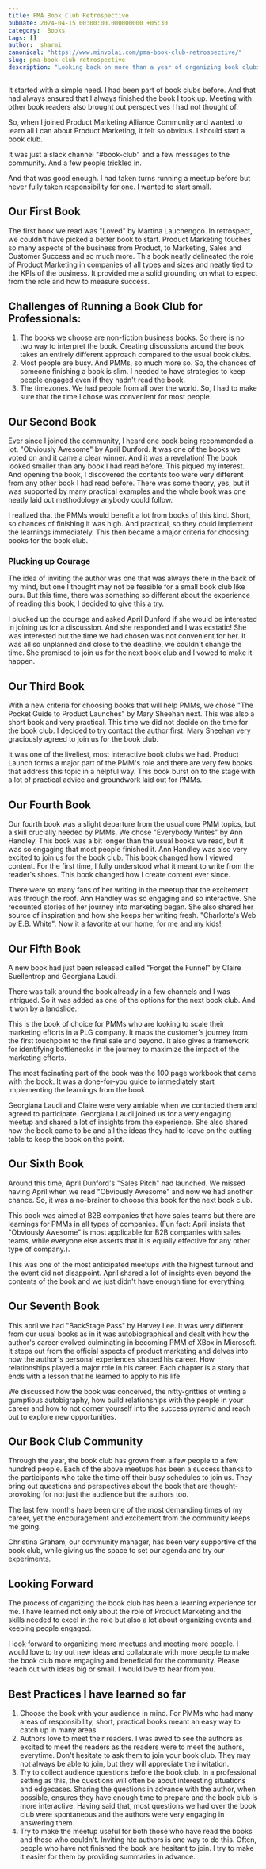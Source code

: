 ```yaml
---
title: PMA Book Club Retrospective
pubDate: 2024-04-15 00:00:00.000000000 +05:30
category:  Books
tags: []
author:  sharmi
canonical: "https://www.minvolai.com/pma-book-club-retrospective/"
slug: pma-book-club-retrospective
description: "Looking back on more than a year of organizing book clubs for Product Managers."
---
```


It started with a simple need. I had been part of book clubs before. And that had always ensured that I always finished the book I took up. Meeting with other book readers also brought out perspectives I had not thought of.

So, when I joined Product Marketing Alliance Community and wanted to learn all I can about Product Marketing, it felt so obvious. I should start a book club.

It was just a slack channel "#book-club" and a few messages to the community. And a few people trickled in. 

And that was good enough. I had taken turns running a meetup before but never fully taken responsibility for one. I wanted to start small. 

## Our First Book
The first book we read was "Loved" by Martina Lauchengco. In retrospect, we couldn't have picked a better book to start. Product Marketing touches so many aspects of the business from Product, to Marketing, Sales and Customer Success and so much more. This book neatly delineated the role of Product Marketing in companies of all types and sizes and neatly tied to the KPIs of the business. It provided me a solid grounding on what to expect from the role and how to measure success.

## Challenges of Running a Book Club for Professionals:
1. The books we choose are non-fiction business books. So there is no two way to interpret the book. Creating discussions around the book takes an entirely different approach compared to the usual book clubs.
2. Most people are busy. And PMMs, so much more so. So, the chances of someone finishing a book is slim. I needed to have strategies to keep people engaged even if they hadn't read the book.
3. The timezones. We had people from all over the world. So, I had to make sure that the time I chose was convenient for most people.

## Our Second Book
Ever since I joined the community, I heard one book being recommended a lot. "Obviously Awesome" by April Dunford. It was one of the books we voted on and it came a clear winner. And it was a revelation! The book looked smaller than any book I had read before. This piqued my interest. And opening the book, I discovered the contents too were very different from any other book I had read before. There was some theory, yes, but it was supported by many practical examples and the whole book was one neatly laid out methodology anybody could follow. 

I realized that the PMMs would benefit a lot from books of this kind. Short, so chances of finishing it was high. And practical, so they could implement the learnings immediately. This then became a major criteria for choosing books for the book club.

### Plucking up Courage
The idea of inviting the author was one that was always there in the back of my mind, but one I thought may not be feasible for a small book club like ours. But this time, there was something so different about the experience of reading this book, I decided to give this a try. 

I plucked up the courage and asked April Dunford if she would be interested in joining us for a discussion. And she responded and I was ecstatic! She was interested but the time we had chosen was not convenient for her. It was all so unplanned and close to the deadline, we couldn't change the time. She promised to join us for the next book club and I vowed to make it happen.

## Our Third Book
With a new criteria for choosing books that will help PMMs, we chose "The Pocket Guide to Product Launches" by Mary Sheehan next. This was also a short book and very practical. This time we did not decide on the time for the book club. I decided to try contact the author first. Mary Sheehan very graciously agreed to join us for the book club.

It was one of the liveliest, most interactive book clubs we had. Product Launch forms a major part of the PMM's role and there are very few books that address this topic in a helpful way. This book burst on to the stage with a lot of practical advice and groundwork laid out for PMMs.

## Our Fourth Book
Our fourth book was a slight departure from the usual core PMM topics, but a skill crucially needed by PMMs. We chose "Everybody Writes" by Ann Handley. This book was a bit longer than the usual books we read, but it was so engaging that most people finished it. Ann Handley was also very excited to join us for the book club. This book changed how I viewed content. For the first time, I fully understood what it meant to write from the reader's shoes. This book changed how I create content ever since. 

There were so many fans of her writing in the meetup that the excitement was through the roof. Ann Handley was so engaging and so interactive. She recounted stories of her journey into marketing began. She also shared her source of inspiration and how she keeps her writing fresh. "Charlotte's Web by E.B. White". Now it a favorite at our home, for me and my kids!

## Our Fifth Book
A new book had just been released called "Forget the Funnel" by Claire Suellentrop and Georgiana Laudi. 

There was talk around the book already in a few channels and I was intrigued. So it was added as one of the options for the next book club. And it won by a landslide. 

This is the book of choice for PMMs who are looking to scale their marketing efforts in a PLG company. It maps the customer's journey from the first touchpoint to the final sale and beyond. It also gives a framework for identifying bottlenecks in the journey to maximize the impact of the marketing efforts. 

The most facinating part of the book was the 100 page workbook that came with the book. It was a done-for-you guide to immediately start implementing the learnings from the book.

Georgiana Laudi and Claire were very amiable when we contacted them and agreed to participate. Georgiana Laudi joined us for a very engaging meetup and shared a lot of insights from the experience. She also shared how the book came to be and all the ideas they had to leave on the cutting table to keep the book on the point.


## Our Sixth Book
Around this time, April Dunford's "Sales Pitch" had launched. We missed having April when we read "Obviously Awesome" and now we had another chance. So, it was a no-brainer to choose this book for the next book club. 

This book was aimed at B2B companies that have sales teams but there are learnings for PMMs in all types of companies. (Fun fact: April insists that "Obviously Awesome" is most applicable for B2B companies with sales teams, while everyone else asserts that it is equally effective for any other type of company.).

This was one of the most anticipated meetups with the highest turnout and the event did not disappoint. April shared a lot of insights even beyond the contents of the book and we just didn't have enough time for everything.

## Our Seventh Book
This april we had "BackStage Pass" by Harvey Lee. It was very different from our usual books as in it was autobiographical and dealt with how the author's career evolved culminating in becoming PMM of XBox in Microsoft. It steps out from the official aspects of product marketing and delves into how the author's personal experiences shaped his career. How relationships played a major role in his career. Each chapter is a story that ends with a lesson that he learned to apply to his life.

We discussed how the book was conceived, the nitty-gritties of writing a gumptious autobigraphy, how build relationships with the people in your career and how to not corner yourself into the success pyramid and reach out to explore new opportunities.


## Our Book Club Community
Through the year, the book club has grown from a few people to a few hundred people. 
Each of the above meetups has been a success thanks to the participants who take the time off their busy schedules to join us. 
They bring out questions and perspectives about the book that are thought-provoking for not just the audience but the authors too. 

The last few months have been one of the most demanding times of my career, yet the encouragement and excitement from the community keeps me going.

Christina Graham, our community manager, has been very supportive of the book club, while giving us the space to set our agenda and try our experiments.

## Looking Forward
The process of organizing the book club has been a learning experience for me. I have learned not only about the role of Product Marketing and the skills needed to excel in the role but also a lot about organizing events and keeping people engaged. 

I look forward to organizing more meetups and meeting more people. I would love to try out new ideas and collaborate with more people to make the book club more engaging and beneficial for the community. Please reach out with ideas big or small. I would love to hear from you.

## Best Practices I have learned so far
1. Choose the book with your audience in mind. For PMMs who had many areas of responsibility, short, practical books meant an easy way to catch up in many areas.
2. Authors love to meet their readers. I was awed to see the authors as excited to meet the readers as the readers were to meet the authors, everytime. Don't hesitate to ask them to join your book club. They may not always be able to join, but they will appreciate the invitation.
3. Try to collect audience questions before the book club. In a professional setting as this, the questions will often be about interesting situations and edgecases. Sharing the questions in advance with the author, when possible, ensures they have enough time to prepare and the book club is more interactive. Having said that, most questions we had over the book club were spontaneous and the authors were very engaging in answering them.
4. Try to make the meetup useful for both those who have read the books and those who couldn't. Inviting hte authors is one way to do this. Often, people who have not finished the book are hesitant to join. I try to make it easier for them by providing summaries in advance.
 